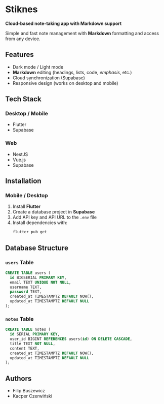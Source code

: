 # Stiknes  

**Cloud-based note-taking app with Markdown support**  

Simple and fast note management with **Markdown** formatting and access from any device.  

## Features  
- Dark mode / Light mode  
- **Markdown** editing (headings, lists, code, *emphasis*, etc.)  
- Cloud synchronization (Supabase)  
- Responsive design (works on desktop and mobile)  

## Tech Stack  

### Desktop / Mobile  
- Flutter  
- Supabase  

### Web  
- NestJS  
- Vue.js  
- Supabase  

## Installation  

### Mobile / Desktop  
1. Install **Flutter**  
2. Create a database project in **Supabase**  
3. Add API key and API URL to the `.env` file  
4. Install dependencies with:  
   ```sh
   flutter pub get
   ```  

## Database Structure  

### `users` Table
```sql
CREATE TABLE users (
  id BIGSERIAL PRIMARY KEY,
  email TEXT UNIQUE NOT NULL,
  username TEXT,
  password TEXT,  
  created_at TIMESTAMPTZ DEFAULT NOW(),
  updated_at TIMESTAMPTZ DEFAULT NULL
);
```

### `notes` Table
```sql
CREATE TABLE notes (
  id SERIAL PRIMARY KEY,
  user_id BIGINT REFERENCES users(id) ON DELETE CASCADE,
  title TEXT NOT NULL,
  content TEXT,
  created_at TIMESTAMPTZ DEFAULT NOW(),
  updated_at TIMESTAMPTZ DEFAULT NULL
);
```

## Authors  
- Filip Buszewicz  
- Kacper Czerwiński  


